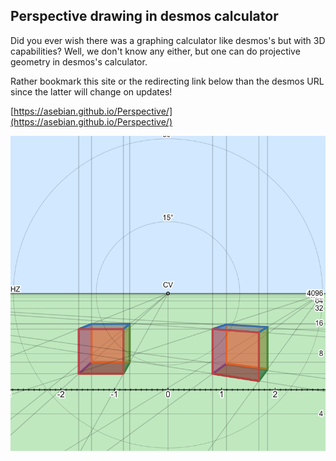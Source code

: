 ## Perspective drawing in desmos calculator
Did you ever wish there was a graphing calculator like desmos's but with 3D capabilities? 
Well, we don't know any either, but one can do projective geometry in desmos's calculator.

Rather bookmark this site or the redirecting link below than the desmos URL since the latter will change on updates!

[https://asebian.github.io/Perspective/](https://asebian.github.io/Perspective/)

![screenshot](perspective.png)

